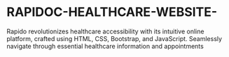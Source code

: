 # RAPIDOC-HEALTHCARE-WEBSITE-
Rapido revolutionizes healthcare accessibility with its intuitive online platform, crafted using HTML, CSS, Bootstrap, and JavaScript. Seamlessly navigate through essential healthcare information  and appointments 

